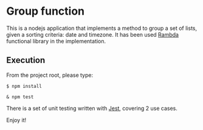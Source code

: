 # Group function

This is a nodejs application that implements a method to group
a set of lists, given a sorting criteria: date and timezone.
It has been used [Rambda](https://ramdajs.com/) functional library in the implementation.

## Execution

From the project root, please type:

`$ npm install`

`& npm test`

There is a set of unit testing written with [Jest](https://jestjs.io/),
 covering 2 use cases.

Enjoy it!
